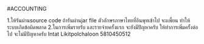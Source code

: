 #ACCOUNTING

1.ให้รันผ่านsource code ถ้ารันผ่านjar file ตัวอักษรภาษาไทยที่อินพุทเข้าไป จะเเพี้ยน ทำให้ระบบเกิดข้อผิดพลาด
2.ในการเพิ่มรายรับ และรายจ่ายครั้งแรก จะยังมีปัญหาครับ ให้ทำการเพิ่มครั้งต่อไป จะไม่มีปัญหาครับ
Intat Likitpolchaloon 5810450512